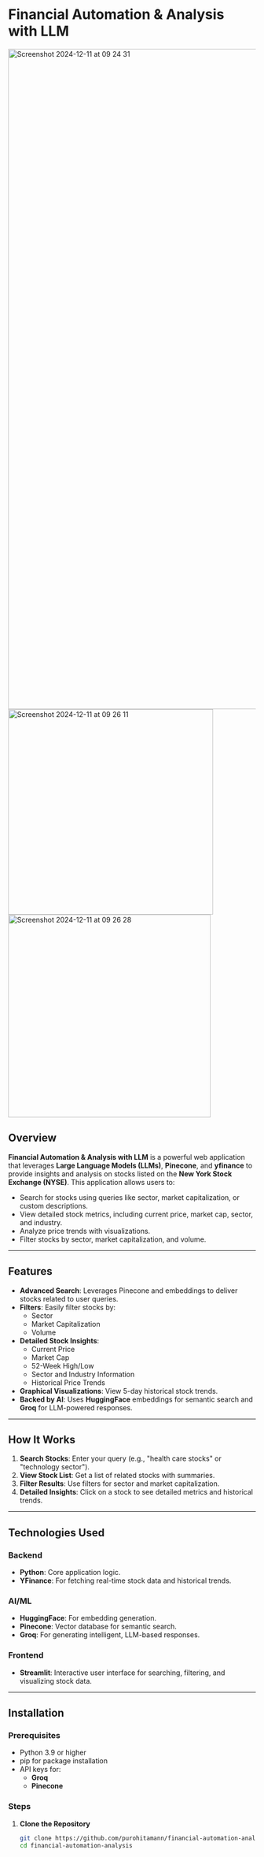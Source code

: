 # Financial Automation & Analysis with LLM
<img width="1341" alt="Screenshot 2024-12-11 at 09 24 31" src="https://github.com/user-attachments/assets/0b7d4737-ec08-4680-90ec-caedad8ad2b3" />


  <img width="417" alt="Screenshot 2024-12-11 at 09 26 11" src="https://github.com/user-attachments/assets/662f098e-fc3a-42d7-bc79-001d4e6d10f9" />
<img width="412" alt="Screenshot 2024-12-11 at 09 26 28" src="https://github.com/user-attachments/assets/7d0e7d7a-a49c-4374-b481-72e0d1a7d55b" />




## Overview

**Financial Automation & Analysis with LLM** is a powerful web application that leverages **Large Language Models (LLMs)**, **Pinecone**, and **yfinance** to provide insights and analysis on stocks listed on the **New York Stock Exchange (NYSE)**. This application allows users to:

- Search for stocks using queries like sector, market capitalization, or custom descriptions.
- View detailed stock metrics, including current price, market cap, sector, and industry.
- Analyze price trends with visualizations.
- Filter stocks by sector, market capitalization, and volume.

---

## Features

- **Advanced Search**: Leverages Pinecone and embeddings to deliver stocks related to user queries.
- **Filters**: Easily filter stocks by:
  - Sector
  - Market Capitalization
  - Volume
- **Detailed Stock Insights**:
  - Current Price
  - Market Cap
  - 52-Week High/Low
  - Sector and Industry Information
  - Historical Price Trends
- **Graphical Visualizations**: View 5-day historical stock trends.
- **Backed by AI**: Uses **HuggingFace** embeddings for semantic search and **Groq** for LLM-powered responses.

---

## How It Works

1. **Search Stocks**: Enter your query (e.g., "health care stocks" or "technology sector").
2. **View Stock List**: Get a list of related stocks with summaries.
3. **Filter Results**: Use filters for sector and market capitalization.
4. **Detailed Insights**: Click on a stock to see detailed metrics and historical trends.

---

## Technologies Used

### Backend
- **Python**: Core application logic.
- **YFinance**: For fetching real-time stock data and historical trends.

### AI/ML
- **HuggingFace**: For embedding generation.
- **Pinecone**: Vector database for semantic search.
- **Groq**: For generating intelligent, LLM-based responses.

### Frontend
- **Streamlit**: Interactive user interface for searching, filtering, and visualizing stock data.

---

## Installation

### Prerequisites
- Python 3.9 or higher
- pip for package installation
- API keys for:
  - **Groq**
  - **Pinecone**

### Steps

1. **Clone the Repository**
   ```bash
   git clone https://github.com/purohitamann/financial-automation-analysis.git
   cd financial-automation-analysis
